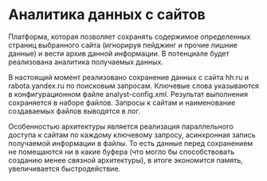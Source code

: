 # Аналитика данных с сайтов
Платформа, которая позволяет сохранять содержимое определенных страниц выбранного сайта (игнорируя пейджинг и прочие лишние данные) и вести архив данной информации.
В потенциале будет реализована аналитика получаемых данных.

В настоящий момент реализовано сохранение данных с сайта hh.ru и rabota.yandex.ru по поисковым запросам. Ключевые слова указываются в конфигурационном файле analyst-config.xml.
Результат выполнения сохраняется в наборе файлов. Запросы к сайтам и наименование создаваемых файлов выводятся в лог.

Особенностью архитектуры является реализация параллельного доступа к сайтам по каждому ключевому запросу, асинхронная запись получаемой информации в файлы.
То есть данные перед сохранением не помещаются ни в какие буфера (что могло бы способствовать созданию менее связной архитектуры), в итоге экономится память, увеличивается быстродействие.